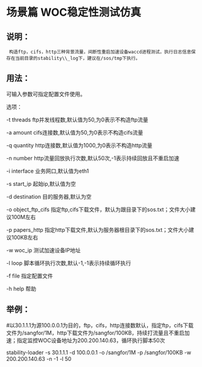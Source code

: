 # 场景篇  WOC稳定性测试仿真

## 说明：

     构造ftp，cifs，http三种背景流量，间断性重启加速设备waccd进程测试，执行日志信息保存在当前目录的stability\\_log下，建议在/sos/tmp下执行。

## 用法：

可输入参数可指定配置文件使用。

选项：

-t threads        ftp并发线程数,默认值为50,为0表示不构造ftp流量

-a amount         cifs连接数,默认值为50,为0表示不构造cifs流量

-q quantity       http连接数,默认值为1000,为0表示不构造http流量

-n number         http流量回放执行次数,默认50次,-1表示持续回放且不重启加速

-i interface      业务网口,默认值为eth1

-s start\_ip       起始ip,默认值为空

-d destination    目的服务器,默认为空

-o object\_ftp\_cifs  指定ftp,cifs下载文件，默认为跟目录下的sos.txt；文件大小建议100M左右

-p papers\_http    指定http下载文件,默认为服务器根目录下的sos.txt；文件大小建议100KB左右

-w woc\_ip         测试加速设备IP地址

-l loop           脚本循环执行次数,默认-1,-1表示持续循环执行

-f file           指定配置文件

-h help           帮助

## 举例：

\#以30.1.1.1为源100.0.0.1为目的，ftp，cifs，http连接数默认，指定ftp，cifs下载文件为/sangfor/1M，http下载文件为/sangfor/100KB，持续打流量且不重启加速；指定监控WOC设备地址为200.200.140.63，循环执行脚本50次

stability-loader -s 30.1.1.1 -d 100.0.0.1 -o /sangfor/1M -p /sangfor/100KB -w 200.200.140.63 -n -1 -l 50



